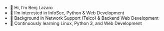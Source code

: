 - 👋 Hi, I’m Benj Lazaro
- 👀 I’m interested in InfoSec, Python & Web Development
- 🌱 Background in Network Support (Telco) & Backend Web Development
- 💞️ Continuously learning Linux, Python 3, and Web Development
<!--- - 📫 How to reach me: <a href="mailto: benjie.work@gmail.com">Email</a> or Twitter <a href="https://twitter.com/benj_lazaro">@benj_lazaro</a> --->

<!---
benj-lazaro/benj-lazaro is a ✨ special ✨ repository because its `README.md` (this file) appears on your GitHub profile.
You can click the Preview link to take a look at your changes.
--->
